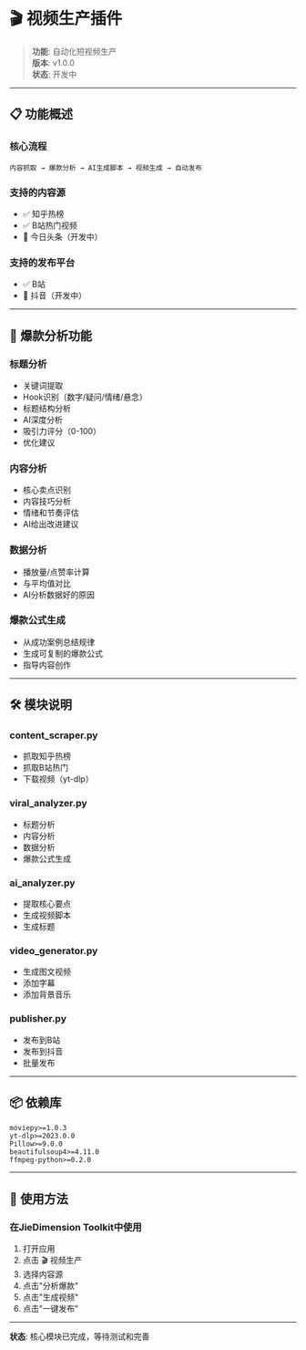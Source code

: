 # 🎬 视频生产插件

> **功能**: 自动化短视频生产  
> **版本**: v1.0.0  
> **状态**: 开发中

---

## 📋 功能概述

### 核心流程

```
内容抓取 → 爆款分析 → AI生成脚本 → 视频生成 → 自动发布
```

### 支持的内容源

- ✅ 知乎热榜
- ✅ B站热门视频
- 🔄 今日头条（开发中）

### 支持的发布平台

- ✅ B站
- 🔄 抖音（开发中）

---

## 🎯 爆款分析功能

### 标题分析

- 关键词提取
- Hook识别（数字/疑问/情绪/悬念）
- 标题结构分析
- AI深度分析
- 吸引力评分（0-100）
- 优化建议

### 内容分析

- 核心卖点识别
- 内容技巧分析
- 情绪和节奏评估
- AI给出改进建议

### 数据分析

- 播放量/点赞率计算
- 与平均值对比
- AI分析数据好的原因

### 爆款公式生成

- 从成功案例总结规律
- 生成可复制的爆款公式
- 指导内容创作

---

## 🛠️ 模块说明

### content_scraper.py
- 抓取知乎热榜
- 抓取B站热门
- 下载视频（yt-dlp）

### viral_analyzer.py
- 标题分析
- 内容分析
- 数据分析
- 爆款公式生成

### ai_analyzer.py
- 提取核心要点
- 生成视频脚本
- 生成标题

### video_generator.py
- 生成图文视频
- 添加字幕
- 添加背景音乐

### publisher.py
- 发布到B站
- 发布到抖音
- 批量发布

---

## 📦 依赖库

```
moviepy>=1.0.3
yt-dlp>=2023.0.0
Pillow>=9.0.0
beautifulsoup4>=4.11.0
ffmpeg-python>=0.2.0
```

---

## 🚀 使用方法

### 在JieDimension Toolkit中使用

1. 打开应用
2. 点击 🎬 视频生产
3. 选择内容源
4. 点击"分析爆款"
5. 点击"生成视频"
6. 点击"一键发布"

---

**状态**: 核心模块已完成，等待测试和完善


